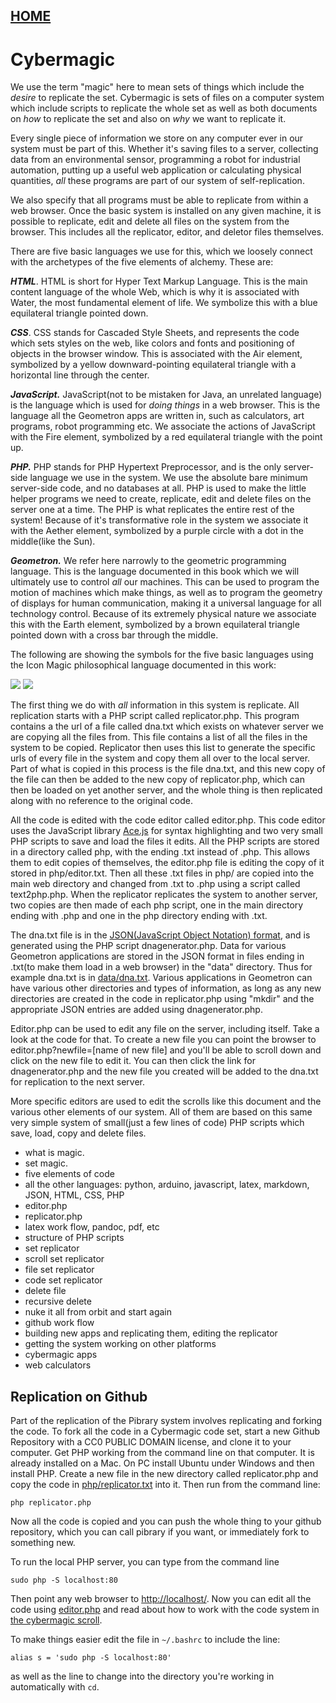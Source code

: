 
## [HOME](scrolls/home)

# Cybermagic


 We use the term "magic" here to mean sets of things which include the *desire* to replicate the set.  Cybermagic is sets of files on a computer system which include scripts to replicate the whole set as well as both documents on *how* to replicate the set and also on *why* we want to replicate it.  

Every single piece of information we store on any computer ever in our system must be part of this.  Whether it's saving files to a server, collecting data from an environmental sensor, programming a robot for industrial automation, putting up a useful web application or calculating physical quantities, *all* these programs are part of our system of self-replication.  

We also specify that all programs must be able to replicate from within a web browser.  Once the basic system is installed on any given machine, it is possible to replicate, edit and delete all files on the system from the browser. This includes all the replicator, editor, and deletor files themselves.  

There are five basic languages we use for this, which we loosely connect with the archetypes of the five elements of alchemy.  These are:

***HTML***.  HTML is short for Hyper Text Markup Language.  This is the main content language of the whole Web, which is why it is associated with Water, the most fundamental element of life.  We symbolize this with a blue equilateral triangle pointed down.

***CSS***. CSS stands for Cascaded Style Sheets, and represents the code which sets styles on the web, like colors and fonts and positioning of objects in the browser window.  This is associated with the Air element, symbolized by a yellow downward-pointing equilateral triangle with a horizontal line through the center.

***JavaScript.*** JavaScript(not to be mistaken for Java, an unrelated language) is the language which is used for *doing things* in a web browser.  This is the language all the Geometron apps are written in, such as calculators, art programs, robot programming etc.  We associate the actions of JavaScript with the Fire element, symbolized by a red equilateral triangle with the point up.

***PHP.*** PHP stands for PHP Hypertext Preprocessor, and is the only server-side language we use in the system.  We use the absolute bare minimum server-side code, and no databases at all.  PHP is used to make the little helper programs we need to create, replicate, edit and delete files on the server one at a time.  The PHP is what replicates the entire rest of the system! Because of it's transformative role in the system we associate it with the Aether element, symbolized by a purple circle with a dot in the middle(like the Sun).

***Geometron.*** We refer here narrowly to the geometric programming language. This is the language documented in this book which we will ultimately use to control *all* our machines.  This can be used to program the motion of machines which make things, as well as to program the geometry of displays for human communication, making it a universal language for all technology control.  Because of its extremely physical nature we associate this with the Earth element, symbolized by a brown equilateral triangle pointed down with a cross bar through the middle.

The following are showing the symbols for the five basic languages using the Icon Magic philosophical language documented in this work:

![](imageset/uploadimages/code-elements-symbols.jpg)
![](imageset/uploadimages/code-elements.jpg)

The first thing we do with *all* information in this system is replicate.  All replication starts with a PHP script called replicator.php.  This program contains a the url of a file called dna.txt which exists on whatever server we are copying all the files from.  This file contains a list of all the files in the system to be copied.  Replicator then uses this list to generate the specific urls of every file in the system and copy them all over to the local server.  Part of what is copied in this process is the file dna.txt, and this new copy of the file can then be added to the new copy of replicator.php, which can then be loaded on yet another server, and the whole thing is then replicated along with no reference to the original code.  

All the code is edited with the code editor called editor.php.  This code editor uses the JavaScript library [Ace.js](https://ace.c9.io/) for syntax highlighting and two very small PHP scripts to save and load the files it edits.   All the PHP scripts are stored in a directory called php, with the ending .txt instead of .php.  This allows them to edit copies of themselves, the editor.php file is editing the copy of it stored in php/editor.txt.  Then all these .txt files in php/ are copied into the main web directory and changed from .txt to .php using a script called text2php.php.  When the replicator replicates the system to another server, two copies are then made of each php script, one in the main directory ending with .php and one in the php directory ending with .txt.  

The dna.txt file is in the [JSON(JavaScript Object Notation) format](https://www.json.org/json-en.html), and is generated using the PHP script dnagenerator.php.  Data for various Geometron applications are stored in the JSON format in files ending in .txt(to make them load in a web browser) in the "data" directory.  Thus for example dna.txt is in [data/dna.txt](data/dna.txt).   Various applications in Geometron can have various other directories and types of information, as long as any new directories are created in the code in replicator.php using "mkdir" and the appropriate JSON entries are added using dnagenerator.php. 

Editor.php can be used to edit any file on the server, including itself. Take a look at the code for that.  To create a new file you can point the browser to editor.php?newfile=[name of new file] and you'll be able to scroll down and click on the new file to edit it.  You can then click the link for dnagenerator.php and the new file you created will be added to the dna.txt for replication to the next server. 

More specific editors are used to edit the scrolls like this document and the various other elements of our system.  All of them are based on this same very simple system of small(just a few lines of code) PHP scripts which save, load, copy and delete files.  





 - what is magic.
 - set magic.
 - five elements of code
 - all the other languages: python, arduino, javascript, latex, markdown, JSON, HTML, CSS, PHP
 - editor.php
 - replicator.php
 - latex work flow, pandoc, pdf, etc
 - structure of PHP scripts
 - set replicator
 - scroll set replicator
 - file set replicator
 - code set replicator
 - delete file
 - recursive delete
 - nuke it all from orbit and start again
 - github work flow
 - building new apps and replicating them, editing the replicator
 - getting the system working on other platforms
 - cybermagic apps
 - web calculators

## Replication on Github

Part of the replication of the Pibrary system involves replicating and forking the code.  To fork all the code in a Cybermagic code set, start a new Github Repository with a CC0 PUBLIC DOMAIN license, and clone it to your computer.  Get PHP working from the command line on that computer.  It is already installed on a Mac.  On PC install Ubuntu under Windows and then install PHP.  Create a new file in the new directory called replicator.php and copy the code in [php/replicator.txt](php/replicator.txt) into it.  Then run from the command line:

```
php replicator.php
```

Now all the code is copied and you can push the whole thing to your github repository, which you can call pibrary if you want, or immediately fork to something new. 

To run the local PHP server, you can type from the command line

```
sudo php -S localhost:80
```
Then point any web browser to [http://localhost/](http://localhost/).  Now you can edit all the code using [editor.php](editor.php) and read about how to work with the code system in [the cybermagic scroll](scrolls/cybermagic).

To make things easier edit the file in `~/.bashrc` to include the line:

```
alias s = 'sudo php -S localhost:80'
```
as well as the line to change into the directory you're working in automatically with `cd`.



